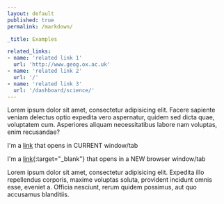 ```yaml
---
layout: default
published: true
permalink: /markdown/

_title: Examples

related_links:
- name: 'related link 1'
  url: 'http://www.geog.ox.ac.uk'
- name: 'related link 2'
  url: '/'
- name: 'related link 3'
  url: '/dashboard/science/'
---
```


Lorem ipsum dolor sit amet, consectetur adipisicing elit. Facere sapiente veniam delectus optio expedita vero aspernatur, quidem sed dicta quae, voluptatem cum. Asperiores aliquam necessitatibus labore nam voluptas, enim recusandae?

I'm a [link](http://www.google.com) that opens in CURRENT window/tab

I'm a [link](http://www.google.com){:target="_blank"} that opens in a NEW browser window/tab

Lorem ipsum dolor sit amet, consectetur adipisicing elit. Expedita illo repellendus corporis, maxime voluptas soluta, provident incidunt omnis esse, eveniet a. Officia nesciunt, rerum quidem possimus, aut quo accusamus blanditiis.